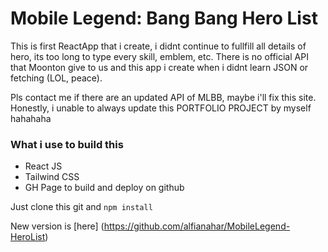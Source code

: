 # Mobile Legend: Bang Bang Hero List

This is first ReactApp that i create, i didnt continue to fullfill all details of hero, its too long to type every skill, emblem, etc. There is no official API that Moonton give to us and this app i create when i didnt learn JSON or fetching (LOL, peace).

Pls contact me if there are an updated API of MLBB, maybe i'll fix this site. Honestly, i unable to always update this PORTFOLIO PROJECT by myself hahahaha

### What i use to build this

- React JS
- Tailwind CSS
- GH Page to build and deploy on github

Just clone this git and `npm install `

New version is [here] (https://github.com/alfianahar/MobileLegend-HeroList)
